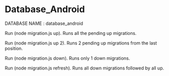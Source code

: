 # Database_Android

DATABASE NAME : database_android

Run (node migration.js up). Runs all the pending up migrations.

Run (node migration.js up 2). Runs 2 pending up migrations from the last position.

Run (node migration.js down). Runs only 1 down migrations.

Run (node migration.js refresh). Runs all down migrations followed by all up.


